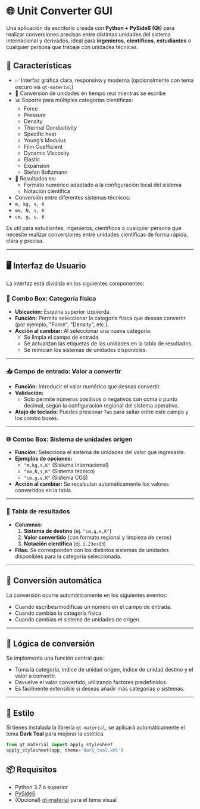 # 🌐 Unit Converter GUI
Una aplicación de escritorio creada con **Python + PySide6 (Qt)** para realizar conversiones precisas entre distintas unidades del sistema internacional y derivados, ideal para **ingenieros**, **científicos**, **estudiantes** o cualquier persona que trabaje con unidades técnicas.

## 🚀 Características

- ✅ Interfaz gráfica clara, responsiva y moderna (opcionalmente con tema oscuro vía `qt-material`)
- 🔁 Conversión de unidades en tiempo real mientras se escribe
- 📊 Soporte para múltiples categorías científicas:
  - Force
  - Pressure
  - Density
  - Thermal Conductivity
  - Specific heat
  - Young’s Modulus
  - Film Coefficient
  - Dynamic Viscosity
  - Elastic
  - Expansion
  - Stefan Boltzmann
- 🔣 Resultados en:
  - Formato numérico adaptado a la configuración local del sistema
  - Notación científica
-  Conversión entre diferentes sistemas técnicos:
  - `m, kg, s, K`
  - `mm, N, s, K`
  - `cm, g, s, K`
  
Es útil para estudiantes, ingenieros, científicos o cualquier persona que necesite realizar conversiones entre unidades científicas de forma rápida, clara y precisa.

---
## 🖥️ Interfaz de Usuario

La interfaz está dividida en los siguientes componentes:

### 🔘 Combo Box: **Categoría física**
- **Ubicación:** Esquina superior izquierda.
- **Función:** Permite seleccionar la categoría física que deseas convertir (por ejemplo, "Force", "Density", etc.).
- **Acción al cambiar:** Al seleccionar una nueva categoría:
  - Se limpia el campo de entrada.
  - Se actualizan las etiquetas de las unidades en la tabla de resultados.
  - Se reinician los sistemas de unidades disponibles.

---

### 📥 Campo de entrada: **Valor a convertir**
- **Función:** Introducir el valor numérico que deseas convertir.
- **Validación:**
  - Solo permite números positivos o negativos con coma o punto decimal, según la configuración regional del sistema operativo.
- **Atajo de teclado:** Puedes presionar `Tab` para saltar entre este campo y los combo boxes.

---

### 🌐 Combo Box: **Sistema de unidades origen**
- **Función:** Selecciona el sistema de unidades del valor que ingresaste.
- **Ejemplos de opciones:**
  - `"m,kg,s,K"` (Sistema Internacional)
  - `"mm,N,s,K"` (Sistema técnico)
  - `"cm,g,s,K"` (Sistema CGS)
- **Acción al cambiar:** Se recalculan automáticamente los valores convertidos en la tabla.

---

### 🧮 Tabla de resultados
- **Columnas:**
  1. **Sistema de destino** (ej. `"cm,g,s,K"`)
  2. **Valor convertido** (con formato regional y limpieza de ceros)
  3. **Notación científica** (ej. `1.23e+03`)
- **Filas:** Se corresponden con los distintos sistemas de unidades disponibles para la categoría seleccionada.

---

## 🔄 Conversión automática

La conversión ocurre automáticamente en los siguientes eventos:
- Cuando escribes/modificas un número en el campo de entrada.
- Cuando cambias la categoría física.
- Cuando cambias el sistema de unidades de origen.

---

## 🧠 Lógica de conversión

Se implementa una función central que:
- Toma la categoría, índice de unidad origen, índice de unidad destino y el valor a convertir.
- Devuelve el valor convertido, utilizando factores predefinidos.
- Es fácilmente extensible si deseas añadir más categorías o sistemas.

---
## 🎨 Estilo

Si tienes instalada la librería `qt-material`, se aplicará automáticamente el tema **Dark Teal** para mejorar la estética.

```python
from qt_material import apply_stylesheet
apply_stylesheet(app, theme='dark_teal.xml')
```
## 📦 Requisitos

- Python 3.7 o superior
- [PySide6](https://pypi.org/project/PySide6/)
- (Opcional) [qt-material](https://github.com/UN-GCPDS/qt-material) para el tema visual


